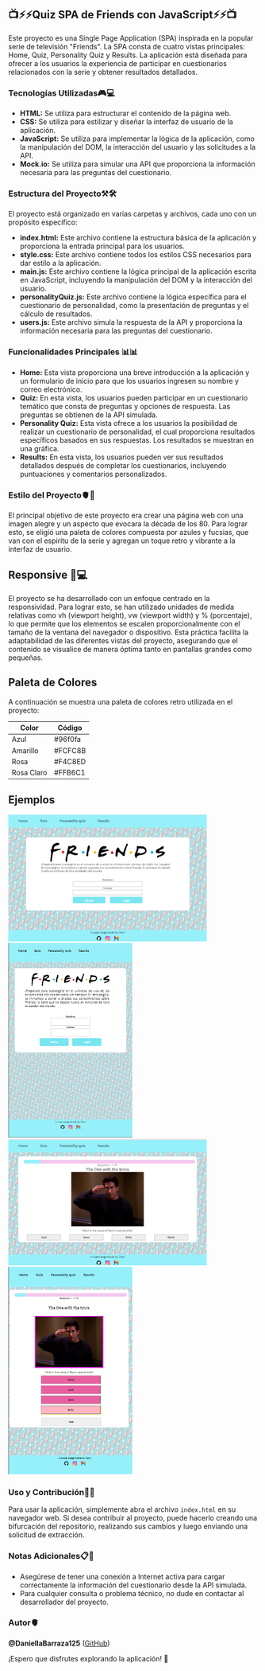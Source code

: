 ## 📺⚡️⚡️Quiz SPA de Friends con JavaScript⚡️⚡️📺

Este proyecto es una Single Page Application (SPA) inspirada en la popular serie de televisión "Friends". La SPA consta de cuatro vistas principales: Home, Quiz, Personality Quiz y Results. La aplicación está diseñada para ofrecer a los usuarios la experiencia de participar en cuestionarios relacionados con la serie y obtener resultados detallados.

### Tecnologías Utilizadas🎮💻

-   **HTML:** Se utiliza para estructurar el contenido de la página web.
-   **CSS:** Se utiliza para estilizar y diseñar la interfaz de usuario de la aplicación.
-   **JavaScript:** Se utiliza para implementar la lógica de la aplicación, como la manipulación del DOM, la interacción del usuario y las solicitudes a la API.
-   **Mock.io:** Se utiliza para simular una API que proporciona la información necesaria para las preguntas del cuestionario.

### Estructura del Proyecto⚒🛠

El proyecto está organizado en varias carpetas y archivos, cada uno con un propósito específico:

-   **index.html:** Este archivo contiene la estructura básica de la aplicación y proporciona la entrada principal para los usuarios.
-   **style.css:** Este archivo contiene todos los estilos CSS necesarios para dar estilo a la aplicación.
-   **main.js:** Este archivo contiene la lógica principal de la aplicación escrita en JavaScript, incluyendo la manipulación del DOM y la interacción del usuario.
-   **personalityQuiz.js:** Este archivo contiene la lógica específica para el cuestionario de personalidad, como la presentación de preguntas y el cálculo de resultados.
-   **users.js:** Este archivo simula la respuesta de la API y proporciona la información necesaria para las preguntas del cuestionario.

### Funcionalidades Principales 📊📊

-   **Home:** Esta vista proporciona una breve introducción a la aplicación y un formulario de inicio para que los usuarios ingresen su nombre y correo electrónico.
-   **Quiz:** En esta vista, los usuarios pueden participar en un cuestionario temático que consta de preguntas y opciones de respuesta. Las preguntas se obtienen de la API simulada.
-   **Personality Quiz:** Esta vista ofrece a los usuarios la posibilidad de realizar un cuestionario de personalidad, el cual proporciona resultados específicos basados en sus respuestas. Los resultados se muestran en una gráfica.
-   **Results:** En esta vista, los usuarios pueden ver sus resultados detallados después de completar los cuestionarios, incluyendo puntuaciones y comentarios personalizados.

### Estilo del Proyecto🫀🌈

El principal objetivo de este proyecto era crear una página web con una imagen alegre y un aspecto que evocara la década de los 80. Para lograr esto, se eligió una paleta de colores compuesta por azules y fucsias, que van con el espiritu de la serie y agregan un toque retro y vibrante a la interfaz de usuario.

## Responsive 📱💻

El proyecto se ha desarrollado con un enfoque centrado en la responsividad. Para lograr esto, se han utilizado unidades de medida relativas como vh (viewport height), vw (viewport width) y % (porcentaje), lo que permite que los elementos se escalen proporcionalmente con el tamaño de la ventana del navegador o dispositivo. Esta práctica facilita la adaptabilidad de las diferentes vistas del proyecto, asegurando que el contenido se visualice de manera óptima tanto en pantallas grandes como pequeñas.

## Paleta de Colores

A continuación se muestra una paleta de colores retro utilizada en el proyecto:

| Color      | Código  |
| ---------- | ------- |
| Azul       | #96f0fa |
| Amarillo   | #FCFC8B |
| Rosa       | #F4C8ED |
| Rosa Claro | #FFB6C1 |

## Ejemplos

<img src="./assets/Screenshot 2024-04-19 084840.png" width="400px" alt="screenshot" > 
<img src="./assets/Screenshot 2024-04-19 084802.png" width="250px" alt="screenshot">
<img src="./assets/Screenshot 2024-04-19 084905.png" width="400px" alt="screenshot"> 
<img src="./assets/Screenshot 2024-04-19 084723.png" width="250px" alt="screenshot" >

### Uso y Contribución📃🧮

Para usar la aplicación, simplemente abra el archivo `index.html` en su navegador web. Si desea contribuir al proyecto, puede hacerlo creando una bifurcación del repositorio, realizando sus cambios y luego enviando una solicitud de extracción.

### Notas Adicionales📋📎

-   Asegúrese de tener una conexión a Internet activa para cargar correctamente la información del cuestionario desde la API simulada.
-   Para cualquier consulta o problema técnico, no dude en contactar al desarrollador del proyecto.

### Autor🫀

**@DaniellaBarraza125** ([GitHub](https://github.com/DaniellaBarraza125))

¡Espero que disfrutes explorando la aplicación! 🎉
